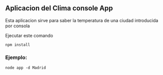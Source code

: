 ## Aplicacion del Clima console App

Esta aplicacion sirve para saber la temperatura de una ciudad introducida por consola

Ejecutar este comando

```
npm install
```

### Ejemplo:
```
node app -d Madrid
```